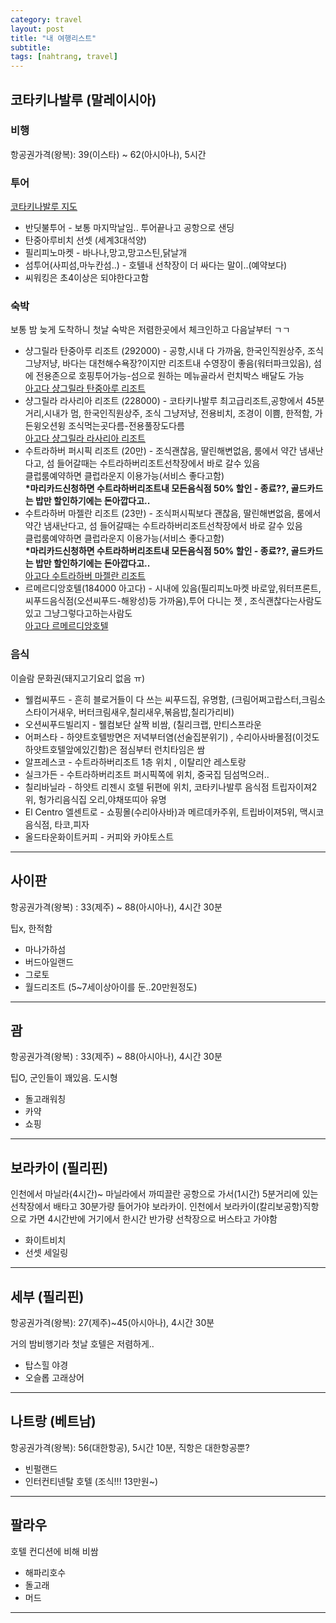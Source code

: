 ```yaml
---
category: travel
layout: post
title: "내 여행리스트"
subtitle:
tags: [nahtrang, travel]
---
```

<h2>코타키나발루 (말레이시아)</h2>
<h3>비행</h3>
<p>항공권가격(왕복): 39(이스타) ~ 62(아시아나), 5시간</p>
<h3>투어</h3>
<p><a href="http://postfiles14.naver.net/20150818_93/9yyzzang_1439887806626c2Ca1_JPEG/11.jpg?type=w2" target="_blank">코타키나발루 지도</a></p>
<ul>
	<li>반딧불투어 - 보통 마지막날임.. 투어끝나고 공항으로 샌딩</li>
	<li>탄중아루비치 선셋 (세계3대석양)</li>
	<li>필리피노마켓 - 바나나,망고,망고스틴,닭날개</li>
	<li>섬투어(사피섬,마누칸섬..) - 호텔내 선착장이 더 싸다는 말이..(예약보다)</li>
	<li>씨워킹은 초4이상은 되야한다고함</li>
</ul>
<h3>숙박</h3>
<p>보통 밤 늦게 도착하니 첫날 숙박은 저렴한곳에서 체크인하고 다음날부터 ㄱㄱ</p>
<ul>
	<li>샹그릴라 탄중아루 리조트 (292000) - 공항,시내 다 가까움, 한국인직원상주, 조식 그냥저냥, 바다는 대천해수욕장?이지만 리조트내 수영장이 좋음(워터파크있음), 섬에 전용존으로 호핑투어가능-섬으로 원하는 메뉴골라서 런치박스 배달도 가능<br />
		<a href="http://www.agoda.com/ko-kr/shangri-la-s-tanjung-aru-resort-spa/hotel/kota-kinabalu-my.html?cid=1619281&checkin=2016-10-01&los=4&adults=2&childs=1&rooms=1&objectid=10398&objecttypeid=2#" target="_blank">아고다 샹그릴라 탄중아루 리조트</a>
	</li>
	<li>샹그릴라 라사리아 리조트 (228000) - 코타키나발루 최고급리조트,공항에서 45분거리,시내가 멈, 한국인직원상주, 조식 그냥저냥, 전용비치, 조경이 이쁨, 한적함, 가든윙오션윙 조식먹는곳다름-전용풀장도다름<br />
		<a href="http://www.agoda.com/ko-kr/shangri-la-s-tanjung-aru-resort-spa/hotel/kota-kinabalu-my.html?cid=1619281&checkin=2016-10-01&los=4&adults=2&childs=1&rooms=1&objectid=10398&objecttypeid=2#" target="_blank">아고다 샹그릴라 라사리아 리조트</a>
	</li>
	<li>수트라하버 퍼시픽 리조트 (20만) - 조식괜찮음, 딸린해변없음, 룸에서 약간 냄새난다고, 섬 들어갈때는 수트라하버리조트선착장에서 바로 갈수 있음<br />클럽룸예약하면 클럽라운지 이용가능(서비스 좋다고함)<br /><strong>*마리카드신청하면 수트라하버리조트내 모든음식점 50% 할인 - 종료??, 골드카드는 밥만 할인하기에는 돈아깝다고..</strong></li>
	<li>수트라하버 마젤란 리조트 (23만) - 조식퍼시픽보다 괜찮음, 딸린해변없음, 룸에서 약간 냄새난다고, 섬 들어갈때는 수트라하버리조트선착장에서 바로 갈수 있음<br />클럽룸예약하면 클럽라운지 이용가능(서비스 좋다고함)<br /><strong>*마리카드신청하면 수트라하버리조트내 모든음식점 50% 할인 - 종료??, 골드카드는 밥만 할인하기에는 돈아깝다고..</strong><br />
		<a href="http://www.agoda.com/ko-kr/the-magellan-sutera/hotel/kota-kinabalu-my.html?asq=QVzNA6fNXgWJoHAhk2Lcxon%2fbcd4dczvNuhgKBuEcI89fImX5bKhxnXfaBIz2YHlF8EJ9KirvbprD5tJikE7zm8lnkaDgU0QLTP%2bWu%2fvC4%2bZswWErhTDGtiJKtC0rmYJQMgCEta6U56Gr6pIPcyz0VVN6AUmn1lo%2fmmNwAy1lIFRj%2f4lDAMaq5ufR9YbDnZgmZz%2bAJ0otij9NBT%2fnptWN0iD3nLKAHLggfHedfjzdoI%3d&tick=636009866524&pagetypeid=7&origin=KR&cid=1619281&htmlLanguage=ko-kr&checkIn=2016-10-11&checkout=2016-10-14&los=3&rooms=1&adults=3&childs=1&isFromSearchBox=true" target="_blank">아고다 수트라하버 마젤란 리조트</a>
	</li>
	<li>르메르디앙호텔(184000 아고다) - 시내에 있음(필리피노마켓 바로앞,워터프론트,씨푸드음식점(오션씨푸드-해왕성)등 가까움),투어 다니는 젯 , 조식괜찮다는사람도 있고 그냥그렇다고하는사람도 <br />
		<a href="http://www.agoda.com/ko-kr/le-meridien-kota-kinabalu-hotel/hotel/kota-kinabalu-my.html?checkin=2016-10-01&los=4&adults=2&rooms=1&childs=1&cid=1619281&searchrequestid=d14e3d55-2ed8-41b9-b652-5edb66299368&objectid=69583&objecttypeid=2" target="_blank">아고다 르메르디앙호텔</a>
	</li>
</ul>
<h3>음식</h3>
<p>이슬람 문화권(돼지고기요리 없음 ㅠ)</p>
<ul>
	<li>웰컴씨푸드 - 흔히 블로거들이 다 쓰는 씨푸드집, 유명함, (크림어쩌고랍스터,크림소스타이거새우, 버터크림새우,칠리새우,볶음밥,칠리가리비)</li>
	<li>오션씨푸드빌리지 - 웰컴보단 살짝 비쌈, (칠리크랩, 만티스프라운</li>
	<li>어퍼스타 - 하얏트호텔방면은 저녁부터염(선술집분위기) , 수리아사바몰점(이것도 하얏트호텔앞에있긴함)은 점심부터 런치타임은 쌈</li>
	<li>알프레스코 - 수트라하버리조트 1층 위치 , 이탈리안 레스토랑</li>
	<li>실크가든 - 수트라하버리조트 퍼시픽쪽에 위치, 중국집 딤섬먹으러..</li>
	<li>칠리바닐라 - 하얏트 리젠시 호텔 뒤편에 위치, 코타키나발루 음식점 트립자이져2위, 헝가리음식집 오리,야채또띠아 유명</li>
	<li>El Centro 엘센트로 - 쇼핑몰(수리아사바)과 메르데카주위, 트립바이져5위, 맥시코음식점, 타코,피자</li>
	<li>올드타운화이트커피 - 커피와 카야토스트</li>
</ul>



<hr />



<!--more-->
<h2>사이판</h2>
항공권가격(왕복) : 33(제주) ~ 88(아시아나), 4시간 30분

팁x, 한적함
<ul>
	<li>마나가하섬</li>
	<li>버드아일랜드</li>
	<li>그로토</li>
	<li>월드리조트 (5~7세이상아이를 둔..20만원정도)</li>
</ul>

<hr />

<h2>괌</h2>
항공권가격(왕복) : 33(제주) ~ 88(아시아나), 4시간 30분

팁O, 군인들이 꽤있음. 도시형
<ul>
	<li>돌고래워칭</li>
	<li>카약</li>
	<li>쇼핑</li>
</ul>

<hr />

<h2>보라카이 (필리핀)</h2>
인천에서 마닐라(4시간)~ 마닐라에서 까띠끌란 공항으로 가서(1시간) 5분거리에 있는 선착장에서 배타고 30분가량 들어가야 보라카이. 인천에서 보라카이(칼리보공항)직항으로 가면 4시간반에 거기에서 한시간 반가량 선착장으로 버스타고 가야함
<ul>
	<li>화이트비치</li>
	<li>선셋 세일링</li>
</ul>

<hr />

<h2>세부 (필리핀)</h2>
항공권가격(왕복): 27(제주)~45(아시아나), 4시간 30분

거의 밤비행기라 첫날 호텔은 저렴하게..
<ul>
	<li>탑스힐 야경</li>
	<li>오슬롭 고래상어</li>
</ul>

<hr />

<h2>나트랑 (베트남)</h2>
항공권가격(왕복): 56(대한항공), 5시간 10분, 직항은 대한항공뿐?
<ul>
	<li>빈펄랜드</li>
	<li>인터컨티넨탈 호텔 (조식!!! 13만원~)</li>
</ul>

<hr />

<h2>팔라우</h2>
호텔 컨디션에 비해 비쌈
<ul>
	<li>해파리호수</li>
	<li>돌고래</li>
	<li>머드</li>
</ul>

<hr />
